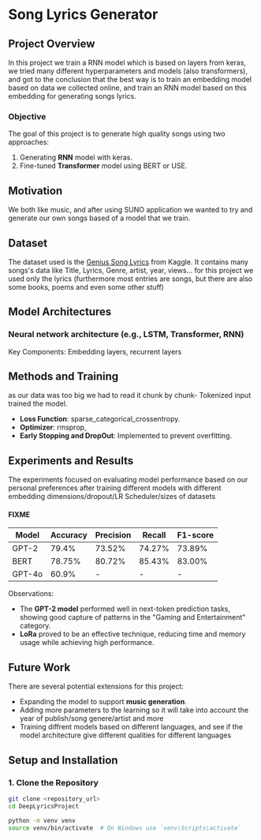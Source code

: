 # Song Lyrics Generator

## Project Overview
In this project we train a RNN model which is based on layers from keras, we tried many different hyperparameters and models (also transformers), and got to the conclusion that the best way is to train an embedding model based on data we collected online, and train an RNN model based on this embedding for generating songs lyrics.

### Objective
The goal of this project is to generate high quality songs using two approaches:
1. Generating **RNN** model with keras.
2. Fine-tuned **Transformer** model using BERT or USE.

## Motivation
We both like music, and after using SUNO application we wanted to try and generate our own songs based of a model that we train.


## Dataset
The dataset used is the [Genius Song Lyrics](https://www.kaggle.com/datasets/carlosgdcj/genius-song-lyrics-with-language-information) from Kaggle.
It contains many songs's data like Title, Lyrics, Genre, artist, year, views... for this project we used only the lyrics (furthermore most entries are songs, but there are also some books, poems and even some other stuff)

## Model Architectures

### Neural network architecture (e.g., LSTM, 	Transformer, RNN)
Key Components:
	 Embedding layers, recurrent layers

## Methods and Training
as our data was too big we had to read it chunk by chunk- Tokenized input trained the model.
- **Loss Function**: sparse_categorical_crossentropy.
- **Optimizer**: rmsprop,
- **Early Stopping and DropOut**: Implemented to prevent overfitting.

## Experiments and Results
The experiments focused on evaluating model performance based on our personal preferences after training different models with different embedding dimensions/dropout/LR Scheduler/sizes of datasets

#### FIXME ####
| Model   | Accuracy | Precision | Recall | F1-score |
|---------|----------|-----------|--------|----------|
| GPT-2   | 79.4%    | 73.52%    | 74.27% | 73.89%   |
| BERT    | 78.75%   | 80.72%    | 85.43% | 83.00%   |
| GPT-4o  | 60.9%    | -         | -      | -        |

Observations:
- The **GPT-2 model** performed well in next-token prediction tasks, showing good capture of patterns in the "Gaming and Entertainment" category.
- **LoRa** proved to be an effective technique, reducing time and memory usage while achieving high performance.

## Future Work
There are several potential extensions for this project:
- Expanding the model to support **music generation**.
- Adding more parameters to the learning so it will take into account the year of publish/song genere/artist and more
- Training diffrent models based on different languages, and see if the model architecture give different qualities for different languages

## Setup and Installation

### 1. Clone the Repository

```bash
git clone <repository_url>
cd DeepLyricsProject

python -m venv venv
source venv/bin/activate  # On Windows use `venv\Scripts\activate`
